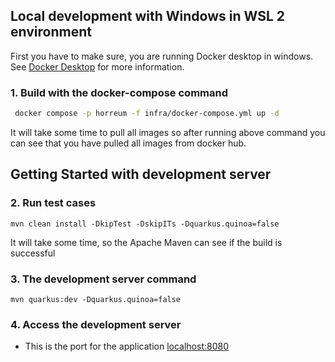 ## Local development with Windows in WSL 2 environment
First you have to make sure, you are running Docker desktop in windows. See [Docker Desktop](https://www.docker.com/products/docker-desktop/) for more information.

 
### 1. Build with the docker-compose command
```bash
 docker compose -p horreum -f infra/docker-compose.yml up -d
```

 It will take some time to pull all images so after running above command you can see that you have pulled all images from docker hub.

 
## Getting Started with development server

### 2. Run  test cases
```
mvn clean install -DkipTest -DskipITs -Dquarkus.quinoa=false
```
 It will take some time, so the Apache Maven can see if the build is successful
 
### 3. The development server command

```
mvn quarkus:dev -Dquarkus.quinoa=false
```

### 4. Access the development server
* This is the port for the application [localhost:8080](http://localhost:8080)

